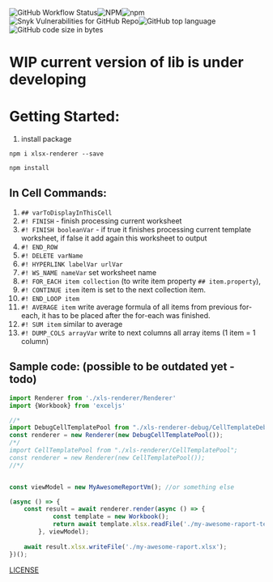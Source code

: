 ![GitHub Workflow Status](https://img.shields.io/github/workflow/status/siemienik/xlsx-renderer/lint-build-test)![NPM](https://img.shields.io/npm/l/xlsx-renderer)![npm](https://img.shields.io/npm/v/xlsx-renderer)
![Snyk Vulnerabilities for GitHub Repo](https://img.shields.io/snyk/vulnerabilities/github/siemienik/xlsx-renderer)![GitHub top language](https://img.shields.io/github/languages/top/siemienik/xlsx-renderer)![GitHub code size in bytes](https://img.shields.io/github/languages/code-size/siemienik/xlsx-renderer)

# WIP current version of lib is under developing

# Getting Started:

1. install package

```
npm i xlsx-renderer --save
```

`npm install`

## In Cell Commands:

1. `## varToDisplayInThisCell`
2. `#! FINISH` - finish processing current worksheet
2. `#! FINISH booleanVar` - if true it finishes processing current template worksheet, if false it add again this worksheet to output
3. `#! END_ROW`
4. `#! DELETE varName`
5. `#! HYPERLINK labelVar urlVar`
6. `#! WS_NAME nameVar` set worksheet name
7. `#! FOR_EACH item collection` (to write item property `## item.property`),
8. `#! CONTINUE item` item is set to the next collection item.
9. `#! END_LOOP item`
10. `#! AVERAGE item` write average formula of all items from previous for-each, it has to be placed after the for-each was finished.
11. `#! SUM item` similar to average
12. `#! DUMP_COLS arrayVar` write to next columns all array items (1 item = 1 column)


## Sample code: (possible to be outdated yet - todo)

```javascript
import Renderer from './xls-renderer/Renderer'
import {Workbook} from 'exceljs'

//*
import DebugCellTemplatePool from "./xls-renderer-debug/CellTemplateDebugPool";
const renderer = new Renderer(new DebugCellTemplatePool());
/*/
import CellTemplatePool from "./xls-renderer/CellTemplatePool";
const renderer = new Renderer(new CellTemplatePool()); 
//*/


const viewModel = new MyAwesomeReportVm(); //or something else

(async () => {
    const result = await renderer.render(async () => {
            const template = new Workbook();
            return await template.xlsx.readFile('./my-awesome-raport-template.xlsx');
        }, viewModel);     
    
    await result.xlsx.writeFile('./my-awesome-raport.xlsx');
})();
```

[LICENSE](LICENSE)
